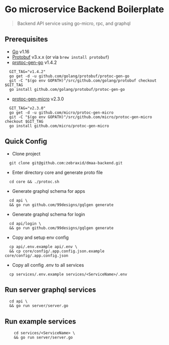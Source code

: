 # Go microservice Backend Boilerplate

> Backend API service using go-micro, rpc, and graphql

## Prerequisites

* [Go](https://golang.org/doc/install) v1.16
* [Protobuf](https://developers.google.com/protocol-buffers/docs/downloads) v3.x.x (or via `brew install protobuf`)
* [protoc-gen-go](https://pkg.go.dev/mod/github.com/golang/protobuf@v1.4.2) v1.4.2
```
  GIT_TAG="v1.4.2"
  go get -d -u github.com/golang/protobuf/protoc-gen-go
  git -C "$(go env GOPATH)"/src/github.com/golang/protobuf checkout $GIT_TAG
  go install github.com/golang/protobuf/protoc-gen-go
```

* [protoc-gen-micro](https://pkg.go.dev/github.com/micro/protoc-gen-micro@v2.3.0) v2.3.0
```
  GIT_TAG="v2.3.0"
  go get -d -u github.com/micro/protoc-gen-micro
  git -C "$(go env GOPATH)"/src/github.com/micro/protoc-gen-micro checkout $GIT_TAG
  go install github.com/micro/protoc-gen-micro
```

## Quick Config

* Clone project
```
  git clone git@github.com:zebraxid/dmaa-backend.git
```

* Enter directory core and generate proto file
```
  cd core && ./protoc.sh
```

* Generate graphql schema for apps
```
  cd api \
  && go run github.com/99designs/gqlgen generate
```

* Generate graphql schema for login
```
  cd api/login \
  && go run github.com/99designs/gqlgen generate
```

* Copy and setup env config
```
  cp api/.env.example api/.env \
  && cp core/config/.app.config.json.example core/config/.app.config.json
```

* Copy all config .env to all services
```
  cp services/.env.example services/<ServiceName>/.env
```

## Run server graphql services
```
  cd api \
  && go run server/server.go
```

## Run example services
```
    cd services/<ServiceName> \
    && go run server/server.go 
```
